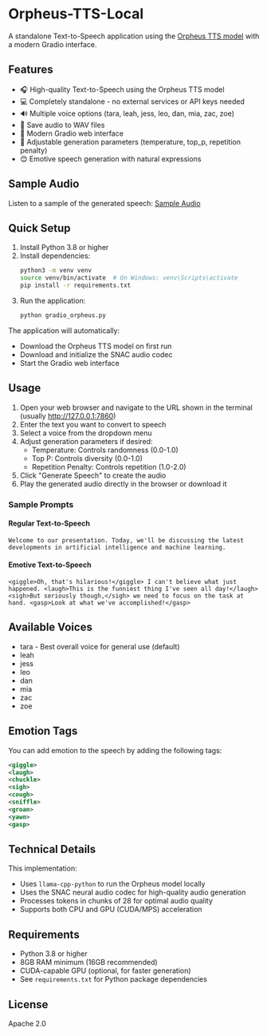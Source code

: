 # Orpheus-TTS-Local

A standalone Text-to-Speech application using the [Orpheus TTS model](https://huggingface.co/canopylabs/orpheus-3b-0.1-ft) with a modern Gradio interface.

## Features

- 🎧 High-quality Text-to-Speech using the Orpheus TTS model
- 💻 Completely standalone - no external services or API keys needed
- 🔊 Multiple voice options (tara, leah, jess, leo, dan, mia, zac, zoe)
- 💾 Save audio to WAV files
- 🎨 Modern Gradio web interface
- 🔧 Adjustable generation parameters (temperature, top_p, repetition penalty)
- 😊 Emotive speech generation with natural expressions

## Sample Audio

Listen to a sample of the generated speech:
[Sample Audio](https://voipnuggets.wordpress.com/wp-content/uploads/2025/03/tmpxxe176lm-1.wav)

## Quick Setup

1. Install Python 3.8 or higher
2. Install dependencies:
   ```bash
   python3 -m venv venv
   source venv/bin/activate  # On Windows: venv\Scripts\activate
   pip install -r requirements.txt
   ```
3. Run the application:
   ```bash
   python gradio_orpheus.py
   ```

The application will automatically:
- Download the Orpheus TTS model on first run
- Download and initialize the SNAC audio codec
- Start the Gradio web interface

## Usage

1. Open your web browser and navigate to the URL shown in the terminal (usually http://127.0.0.1:7860)
2. Enter the text you want to convert to speech
3. Select a voice from the dropdown menu
4. Adjust generation parameters if desired:
   - Temperature: Controls randomness (0.0-1.0)
   - Top P: Controls diversity (0.0-1.0)
   - Repetition Penalty: Controls repetition (1.0-2.0)
5. Click "Generate Speech" to create the audio
6. Play the generated audio directly in the browser or download it

### Sample Prompts

#### Regular Text-to-Speech
```
Welcome to our presentation. Today, we'll be discussing the latest developments in artificial intelligence and machine learning.
```

#### Emotive Text-to-Speech
```
<giggle>Oh, that's hilarious!</giggle> I can't believe what just happened. <laugh>This is the funniest thing I've seen all day!</laugh>
<sigh>But seriously though,</sigh> we need to focus on the task at hand. <gasp>Look at what we've accomplished!</gasp>
```

## Available Voices

- tara - Best overall voice for general use (default)
- leah
- jess
- leo
- dan
- mia
- zac
- zoe

## Emotion Tags

You can add emotion to the speech by adding the following tags:
```xml
<giggle>
<laugh>
<chuckle>
<sigh>
<cough>
<sniffle>
<groan>
<yawn>
<gasp>
```

## Technical Details

This implementation:
- Uses `llama-cpp-python` to run the Orpheus model locally
- Uses the SNAC neural audio codec for high-quality audio generation
- Processes tokens in chunks of 28 for optimal audio quality
- Supports both CPU and GPU (CUDA/MPS) acceleration

## Requirements

- Python 3.8 or higher
- 8GB RAM minimum (16GB recommended)
- CUDA-capable GPU (optional, for faster generation)
- See `requirements.txt` for Python package dependencies

## License

Apache 2.0

